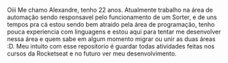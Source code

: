  Oiii
  Me chamo Alexandre, tenho 22 anos. Atualmente trabalho na área de automação sendo responsavel pelo funcionamento de um Sorter, e de uns tempos pra cá estou sendo bem atraido pela área de programação, tenho pouca experiencia com linguagens e estou aqui para tentar me desenvolver nessa área e quem sabe em algum momento migrar ou unir as duas áreas :D. Meu intuito com esse repositorio é guardar todas atividades feitas nos cursos da Rocketseat e no futuro ver meu desenvolvimento.